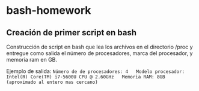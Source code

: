 # bash-homework

## Creación de primer script en bash

Construcción de script en bash que lea los archivos en el directorio /proc y entregue como salida 
el número de procesadores, marca del procesador, y memoria ram en GB.


Ejemplo de salida:
``Número de de procesadores: 4  
Modelo procesador: Intel(R) Core(TM) i7-5600U CPU @ 2.60GHz  
Memoria RAM: 8GB (aproximado al entero mas cercano)  ``
